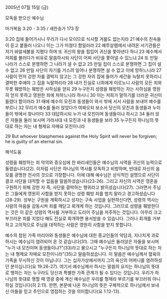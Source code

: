 2005년 07월 15일 (금)

모독을 받으신 예수님



마가복음 3:20 - 3:35 / 새찬송가 173 장


3:20 집에 들어가시니 무리가 다시 모이므로 식사할 겨를도 없는지라 21 예수의 친속들이 듣고 붙들러 나오니 이는 그가 미쳤다 함일러라 22 예루살렘에서 내려온 서기관들은 저가 바알세불을 지폈다 하며 또 귀신의 왕을 힘입어 귀신을 쫓아낸다 하니 23 예수께서 저희를 불러다가 비유로 말씀하시되 사단이 어찌 사단을 쫓아낼 수 있느냐 24 또 만일 나라가 스스로 분쟁하면 그 나라가 설 수 없고 25 만일 집이 스스로 분쟁하면 그 집이 설 수 없고 26 만일 사단이 자기를 거스려 일어나 분쟁하면 설 수 없고 이에 망하느니라 27 사람이 먼저 강한 자를 결박지 않고는 그 강한 자의 집에 들어가 세간을 늑탈치 못하리니 결박한 후에야 그 집을 늑탈하리라 28 내가 진실로 너희에게 이르노니 사람의 모든 죄와 무릇 훼방하는 훼방은 사하심을 얻되 29 누구든지 성령을 훼방하는 자는 사하심을 영원히 얻지 못하고 영원한 죄에 처하느니라 하시니 30 이는 저희가 말하기를 더러운 귀신이 들렸다 함이러라 31 때에 예수의 모친과 동생들이 와서 밖에 서서 사람을 보내어 예수를 부르니 32 무리가 예수를 둘러 앉았다가 여짜오되 보소서 당신의 모친과 동생들과 누이들이 밖에서 찾나이다 33 대답하시되 누가 내 모친이며 동생들이냐 하시고 34 둘러 앉은 자들을 둘러 보시며 가라사대 내 모친과 내 동생들을 보라 35 누구든지 하나님의 뜻대로 하는 자는 내 형제요 자매요 모친이니라

29 But whoever blasphemes against the Holy Spirit will never be forgiven; he is guilty of an eternal sin.

해석도움





성령을 훼방하는 죄
악의와 증오심에 찬 바리새인들은 예수님의 사역을 귀신의 능력으로 돌렸습니다(22). 이처럼 사단은 하나님의 역사를 모독하고 비방하며, 반대로 자신의 음모를 광명한 천사의 것으로 가장합니다. 이에 대해 예수님은 상식적인 설명으로 사단이 결코 사단을 대적할 수 없음을 말씀하셨습니다(23-26). 그리고 자신의 사역은 영혼을 구원하기 위해 강한 자 즉, 사단을 결박하는 행위라고 밝히셨습니다(27). 그러면서 주님은 그들에게 영원히 사함을 받지 못하는 성령 훼방 죄를 범치 말라고 경고하셨습니다(28-29). 성부는 구원을 계획하시고 성자는 구속 사업을 실현하신다면, 성령의 역사는 사람의 마음을 감동시켜 죄를 깨닫고 회개케 하는 것입니다. 그러므로 성령을 훼방한다는 것은 이 같은 성령의 역사를 거부하고 도리어 주님을 저주하는 것입니다. 아무리 크고 부끄러운 죄를 지었다 해도 진실로 회개하면 용서받을 수 있습니다. 그러나 회개를 거부하고 고의적으로 주님을 대적하는 사람은 영원히 사함을 받지 못합니다.

예수의 참된 가족
마리아와 동생들은 예수님에 대한 종교인들의 악담과, 지나치게 과로하시는 예수님이 염려되어 온 것 같습니다(31). 그때 예수님은 둘러앉은 자들을 보시며 "누가 내 모친이며 동생들이냐?"(33)라고 물으시고 "누구든지 하나님의 뜻대로 하는 자는 내 형제요 자매요 모친이니라"(35)고 말씀하셨습니다. 이 말씀은 예수님께서 혈육의 가족을 무시하신 것이 아닙니다. 그는 십자가상에서까지 그의 육신의 어머니를 염려하셨던 분이십니다(요 19:26-27). 여기서 예수님께서 하시는 말씀의 요지는 하나님의 뜻대로 행하는 자는 누구라도 당신과 특별한 가족 관계가 될 수 있다는 것입니다. 우리가 하나님의 뜻대로 행할 때 영광 중에 계신 예수님은 우리를 형제라 부르기를 부끄러워 아니하실 것입니다(히 2:11). 한편, 본문에 나온 하나님의 뜻은 구체적으로 하나님께서 보내신 아들을 믿고 주인으로 영접하는 것을 의미합니다(요 1:12-13).